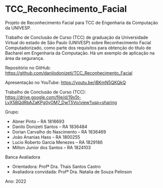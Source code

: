 # TCC_Reconhecimento_Facial
Projeto de Reconhecimento Facial para TCC de Engenharia da Computação da UNIVESP.

Trabalho de Conclusão de Curso (TCC) de graduação da Universidade Virtual do estado de São Paulo (UNIVESP) sobre Reconhecimento Facial Computadorizado, como parte dos requisitos para obtenção do título de Bacharel em Engenharia da Computação.
Há um exemplo de aplicação na área da segurança.

Repositório no GitHub: https://github.com/danilodonizeti/TCC_Reconhecimento_Facial

Apresentação no YouTube: https://youtu.be/jBKmN5QKQkQ

Trabalho de Conclusão de Curso (TCC): https://drive.google.com/file/d/19x5t-LvX5BQdRbAZaKPg0yOM7_DwT5Vo/view?usp=sharing

Grupo:
- Abner Pinto – RA 1816693
- Danilo Donizeti Santos – RA 1836484
- Dorian Carvalho do Nascimento – RA 1836469
- João Ananias Hass – RA 1800255
- Lucio Roberto Garcia Menezes – RA 1829186
- Milton Junior dos Santos – RA 1824103

Banca Avaliadora
- Orientadora: Profª Dra. Thais Santos Castro
- Avaliadora convidada: Profª Dra. Natalia de Souza Pelinson

Ano: 2022
